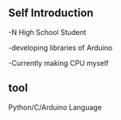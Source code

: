 ## Self Introduction
-N High School Student

-developing libraries of Arduino

-Currently making CPU myself

## tool
Python/C/Arduino Language
